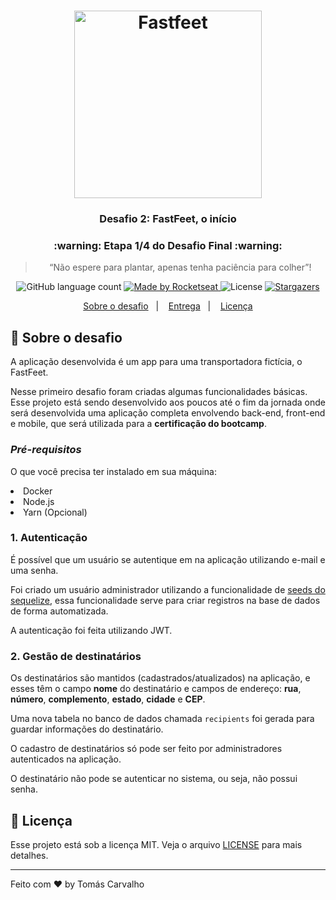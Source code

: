 <h1 align="center">
  <img alt="Fastfeet" title="Fastfeet" src="https://github.com/Rocketseat/bootcamp-gostack-desafio-02/blob/master/.github/logo.png" width="300px" />
</h1>

<h3 align="center">
  Desafio 2: FastFeet, o início
</h3>

<h3 align="center">
  :warning: Etapa 1/4 do Desafio Final :warning:
</h3>

<blockquote align="center">“Não espere para plantar, apenas tenha paciência para colher”!</blockquote>

<p align="center">
  <img alt="GitHub language count" src="https://img.shields.io/github/languages/count/rocketseat/bootcamp-gostack-desafio-02?color=%2304D361">

  <a href="https://rocketseat.com.br">
    <img alt="Made by Rocketseat" src="https://img.shields.io/badge/made%20by-Rocketseat-%2304D361">
  </a>

  <img alt="License" src="https://img.shields.io/badge/license-MIT-%2304D361">

  <a href="https://github.com/Rocketseat/bootcamp-gostack-desafio-02/stargazers">
    <img alt="Stargazers" src="https://img.shields.io/github/stars/rocketseat/bootcamp-gostack-desafio-02?style=social">
  </a>
</p>

<p align="center">
  <a href="#rocket-sobre-o-desafio">Sobre o desafio</a>&nbsp;&nbsp;&nbsp;|&nbsp;&nbsp;&nbsp;
  <a href="#-entrega">Entrega</a>&nbsp;&nbsp;&nbsp;|&nbsp;&nbsp;&nbsp;
  <a href="#memo-licença">Licença</a>
</p>

## :rocket: Sobre o desafio

A aplicação desenvolvida é um app para uma transportadora fictícia, o FastFeet.

Nesse primeiro desafio foram criadas algumas funcionalidades básicas. Esse projeto está sendo desenvolvido aos poucos até o fim da jornada onde será desenvolvida uma aplicação completa envolvendo back-end, front-end e mobile, que será utilizada para a **certificação do bootcamp**.

### ***Pré-requisitos***
O que você precisa ter instalado em sua máquina:

<li>Docker</li>
<li>Node.js</li>
<li>Yarn (Opcional)</li>

### 1. Autenticação

É possível que um usuário se autentique em na aplicação utilizando e-mail e uma senha.

Foi criado um usuário administrador utilizando a funcionalidade de [seeds do sequelize](https://sequelize.org/master/manual/migrations.html#creating-first-seed), essa funcionalidade serve para criar registros na base de dados de forma automatizada.

A autenticação foi feita utilizando JWT.

### 2. Gestão de destinatários

Os destinatários são mantidos (cadastrados/atualizados) na aplicação, e esses têm o campo **nome** do destinatário e campos de endereço: **rua**, **número**, **complemento**, **estado**, **cidade** e **CEP**.

Uma nova tabela no banco de dados chamada `recipients` foi gerada para guardar informações do destinatário.

O cadastro de destinatários só pode ser feito por administradores autenticados na aplicação.

O destinatário não pode se autenticar no sistema, ou seja, não possui senha.

## :memo: Licença

Esse projeto está sob a licença MIT. Veja o arquivo [LICENSE](LICENSE.md) para mais detalhes.

---

Feito com ♥ by Tomás Carvalho
